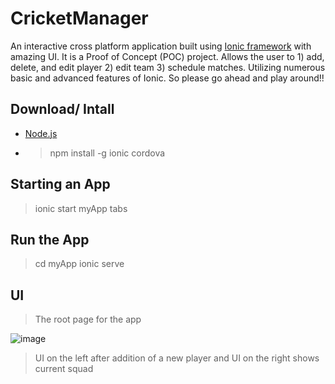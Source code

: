 # CricketManager
An interactive cross platform application built using [Ionic framework](https://ionicframework.com/) with amazing UI.
It is a Proof of Concept (POC) project.
Allows the user to 1) add, delete, and edit player 2) edit team 3) schedule matches.
Utilizing numerous basic and advanced features of Ionic.
So please go ahead and play around!!
 
 
## Download/ Intall
* [Node.js](https://nodejs.org/en/)
* > npm install -g ionic cordova


## Starting an App
> ionic start myApp tabs


## Run the App
> cd myApp
> ionic serve


## UI

> The root page for the app

![image](https://user-images.githubusercontent.com/21079986/53136450-edc18e00-3533-11e9-93fe-dc9e52dd52ae.png)


> UI on the left after addition of a new player and UI on the right shows current squad

